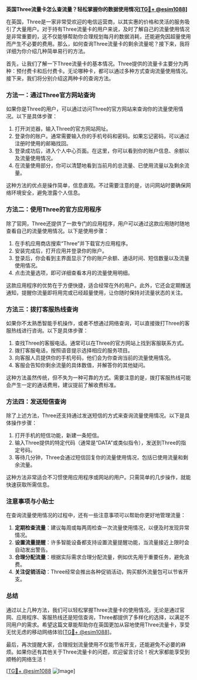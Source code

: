 **英国Three流量卡怎么查流量？轻松掌握你的数据使用情况[[TG💪+ @esim1088](https://t.me/s/esim1088)]**

在英国，Three是一家非常受欢迎的电信运营商，以其实惠的价格和灵活的服务吸引了大量用户。对于持有Three流量卡的用户来说，及时了解自己的流量使用情况是非常重要的，这不仅能够帮助你合理规划每月的数据消耗，还能避免因超量使用而产生不必要的费用。那么，如何查询Three流量卡的剩余流量呢？接下来，我将详细为你介绍几种简单易行的方法。

首先，让我们了解一下Three流量卡的基本情况。Three提供的流量卡主要分为两种：预付费卡和后付费卡。无论哪种卡，都可以通过多种方式查询流量使用情况。接下来，我们将分别介绍这两种卡的查询方法。

### 方法一：通过Three官方网站查询

如果你是Three的用户，可以通过访问Three的官方网站来查询你的流量使用情况。以下是具体步骤：

1. 打开浏览器，输入Three的官方网站网址。
2. 登录你的账户。通常需要输入你的手机号码和密码。如果忘记密码，可以通过注册时使用的邮箱找回。
3. 登录成功后，进入个人中心页面。在这里，你可以看到你的账户信息、余额以及流量使用情况。
4. 在流量使用部分，你可以清楚地看到当前月的总流量、已使用流量以及剩余流量。

这种方法的优点是操作简单，信息直观。不过需要注意的是，访问网站时要确保网络环境安全，避免泄露个人信息。

### 方法二：使用Three的官方应用程序

除了官网，Three还提供了一款专门的应用程序，用户可以通过这款应用随时随地查看自己的流量使用情况。以下是使用步骤：

1. 在手机应用商店搜索“Three”并下载官方应用程序。
2. 安装完成后，打开应用并登录你的账户。
3. 登录后，你会看到主界面显示了你的账户余额、通话时间、短信数量以及流量使用情况。
4. 点击流量选项，即可详细查看本月的流量使用明细。

这款应用程序的优势在于方便快捷，适合经常在外的用户。此外，它还会定期推送通知，提醒你流量即将用完或已经超量使用，让你随时保持对流量状态的关注。

### 方法三：拨打客服热线查询

如果你不太熟悉智能手机操作，或者不想通过网络查询，可以直接拨打Three的客服热线进行咨询。以下是具体步骤：

1. 查找Three的客服电话。通常可以在Three的官方网站上找到客服联系方式。
2. 拨打客服电话，按照语音提示选择相应的服务项目。
3. 向客服人员提供你的手机号码，他们会为你查询当前的流量使用情况。
4. 客服会告知你剩余流量的具体数值，并解答你的其他疑问。

这种方法虽然传统，但不失为一种可靠的方式。需要注意的是，拨打客服热线可能会产生一定的通话费用，建议提前了解收费标准。

### 方法四：发送短信查询

除了上述方法，Three还支持通过发送短信的方式来查询流量使用情况。以下是具体操作步骤：

1. 打开手机的短信功能，新建一条短信。
2. 输入Three提供的特定代码（通常是“DATA”或类似指令），发送到Three的指定号码。
3. 等待几分钟，Three会通过短信回复你的流量使用情况，包括已使用流量和剩余流量。

这种方法非常适合不习惯使用应用程序或网站的用户。只需简单的几步操作，就能快速获取所需信息。

### 注意事项与小贴士

在查询流量使用情况的过程中，还有一些注意事项可以帮助你更好地管理流量：

1. **定期检查流量**：建议每周或每两周检查一次流量使用情况，以便及时发现异常情况。
2. **设置流量提醒**：许多智能设备都支持设置流量提醒功能，当流量接近上限时会自动发出警告。
3. **合理分配流量**：根据实际需求合理分配流量，例如优先用于重要任务，避免浪费。
4. **关注促销活动**：Three经常会推出各种促销活动，购买额外流量包可以节省开支。

### 总结

通过以上几种方法，我们可以轻松掌握Three流量卡的使用情况。无论是通过官网、应用程序、客服热线还是短信查询，Three都提供了多样化的选择，以满足不同用户的需求。希望这篇文章能帮助你在英国更加从容地使用Three流量卡，享受无忧无虑的移动网络体验[[TG💪+ @esim1088](https://t.me/s/esim1088)]。

最后，再次提醒大家，合理规划流量使用不仅能节省开支，还能避免不必要的麻烦。如果你还有其他关于Three流量卡的问题，欢迎留言讨论！祝大家都能享受到顺畅的网络生活！

[[TG💪+ @esim1088](https://t.me/s/esim1088) ![Image](https://i.postimg.cc/4NQfJmqS/Snipaste-2025-05-13-00-14-12.png)]
